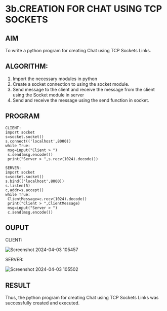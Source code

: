 # 3b.CREATION FOR CHAT USING TCP SOCKETS
## AIM
To write a python program for creating Chat using TCP Sockets Links.
## ALGORITHM:
1. Import the necessary modules in python
2. Create a socket connection to using the socket module.
3. Send message to the client and receive the message from the client using the Socket module in
 server
4. Send and receive the message using the send function in socket.
## PROGRAM
````
CLIENT:
import socket
s=socket.socket()
s.connect(('localhost',8000))
while True:
 msg=input("Client > ")
 s.send(msg.encode())
 print("Server > ",s.recv(1024).decode())

````
````
SERVER:
import socket
s=socket.socket()
s.bind(('localhost',8000))
s.listen(5)
c,addr=s.accept()
while True:
 ClientMessage=c.recv(1024).decode()
 print("Client > ",ClientMessage)
 msg=input("Server > ")
 c.send(msg.encode())
````
## OUPUT
CLIENT:

![Screenshot 2024-04-03 105457](https://github.com/Prakash-Chandran/3b_CHAT_USING_TCP_SOCKETS/assets/147120899/3462adb1-8d9f-4d4b-b5c3-503e34a707d8)


SERVER:

![Screenshot 2024-04-03 105502](https://github.com/Prakash-Chandran/3b_CHAT_USING_TCP_SOCKETS/assets/147120899/d36332ca-9e13-4165-8719-9c772b42a6a5)


## RESULT
Thus, the python program for creating Chat using TCP Sockets Links was successfully 
created and executed.
